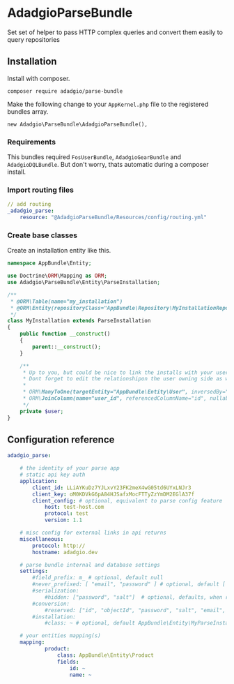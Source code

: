 AdadgioParseBundle
====

Set set of helper to pass HTTP complex queries and convert them easily to query repositories

## Installation

Install with composer.

`composer require adadgio/parse-bundle`

Make the following change to your `AppKernel.php` file to the registered bundles array.

```
new Adadgio\ParseBundle\AdadgioParseBundle(),
```

### Requirements

This bundles required `FosUserBundle`, `AdadgioGearBundle` and `AdadgioDQLBundle`. But don't worry, thats automatic during a composer install.

### Import routing files

```yml
// add routing
_adadgio_parse:
    resource: "@AdadgioParseBundle/Resources/config/routing.yml"
```

### Create base classes

Create an installation entity like this.

```php
namespace AppBundle\Entity;

use Doctrine\ORM\Mapping as ORM;
use Adadgio\ParseBundle\Entity\ParseInstallation;

/**
 * @ORM\Table(name="my_installation")
 * @ORM\Entity(repositoryClass="AppBundle\Repository\MyInstallationRepository")
 */
class MyInstallation extends ParseInstallation
{
    public function __construct()
    {
        parent::__construct();
    }

    /**
     * Up to you, but could be nice to link the installs with your users.
     * Dont forget to edit the relationshipon the user owning side as well.
     *
     * ORM\ManyToOne(targetEntity="AppBundle\Entity\User", inversedBy="installations")
     * ORM\JoinColumn(name="user_id", referencedColumnName="id", nullable=true)
     */
    private $user;
}
```

## Configuration reference

```yml
adadgio_parse:

    # the identity of your parse app
    # static api key auth
    application:
        client_id: LLiAYKuDz7YJLxvY23FK2meX4wG05td6UYxLNJr3
        client_key: oM0KDVkG6pA84HJSafxMocFTTyZzYmDM2EGlA37f
        client_config: # optional, equivalent to parse config feature
            host: test-host.com
            protocol: test
            version: 1.1

    # misc config for external links in api returns
    miscellaneous:
        protocol: http://
        hostname: adadgio.dev

    # parse bundle internal and database settings
    settings:
        #field_prefix: m_ # optional, default null
        #never_prefixed: [ "email", "password" ] # optional, default [ "email", "password" ]
        #serialization:
            #hidden: ["password", "salt"]  # optional, defaults, when results are send from parse
        #conversion:
            #reserved: ["id", "objectId", "password", "salt", "email", "username", "confirmation_token"]  # optional, default, when results are received from parse
        #installation:
            #class: ~ # optional, default AppBundle\Entity\MyParseInstallation (if you wish to extend the install class)

    # your entities mapping(s)
    mapping:
            product:
                class: AppBundle\Entity\Product
                fields:
                    id: ~ 
                    name: ~ 
```
